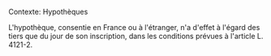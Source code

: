 Contexte: Hypothèques

L'hypothèque, consentie en France ou à l'étranger, n'a d'effet à l'égard des tiers que du jour de son inscription, dans les conditions prévues à l'article L. 4121-2.